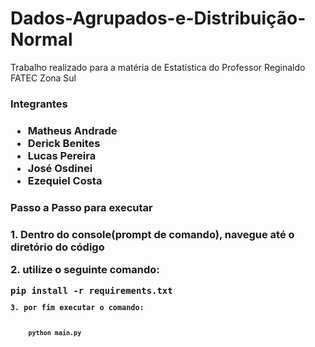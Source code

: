 # Dados-Agrupados-e-Distribuição-Normal
Trabalho realizado para a matéria de Estatística do Professor Reginaldo 
FATEC Zona Sul

<h3>Integrantes<h3>

* Matheus Andrade
* Derick Benites
* Lucas Pereira
* José Osdinei
* Ezequiel Costa

<h3>Passo a Passo para executar<h3>

<p>1. Dentro do console(prompt de comando), navegue até o diretório do código</p>

<p>2. utilize o seguinte comando:</p>
    <code>pip install -r requirements.txt<code>
<p>3. por fim executar o comando:</p>
    <code>python main.py<code> 